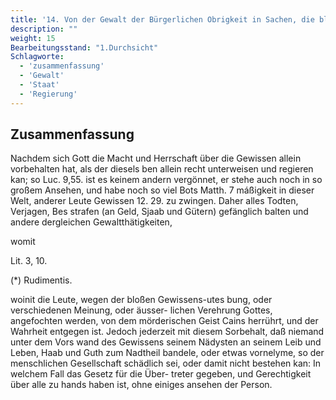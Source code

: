 ```yaml
---
title: '14. Von der Gewalt der Bürgerlichen Obrigkeit in Sachen, die bloß die Religion und das Gewissen angehen.'
description: ""
weight: 15
Bearbeitungsstand: "1.Durchsicht"
Schlagworte:
  - 'zusammenfassung'
  - 'Gewalt'
  - 'Staat'
  - 'Regierung'
---
```

<!-- seite 671 -->


Zusammenfassung
---------------

Nachdem sich Gott die Macht und Herrschaft über
die Gewissen allein vorbehalten hat, als der diesels
ben allein recht unterweisen und regieren kan; so Luc. 9,55.
ist es keinem andern vergönnet, er stehe auch noch
in so großem Ansehen, und habe noch so viel Bots Matth. 7
máßigkeit in dieser Welt, anderer Leute Gewissen 12. 29.
zu zwingen. Daher alles Todten, Verjagen, Bes
strafen (an Geld, Sjaab und Gütern) gefänglich
balten und andere dergleichen Gewaltthätigkeiten,

womit

Lit. 3, 10.

(*) Rudimentis.
<!-- seite 672 -->
 woinit die Leute, wegen der bloßen Gewissens-utes
bung, oder verschiedenen Meinung, oder äusser-
lichen Verehrung Gottes, angefochten werden,
von dem mörderischen Geist Cains herrührt, und
der Wahrheit entgegen ist. Jedoch jederzeit mit
diesem Sorbehalt, daß niemand unter dem Vors
wand des Gewissens seinem Nädysten an seinem
Leib und Leben, Haab und Guth zum Nadtheil
bandele, oder etwas vornelyme, so der menschlichen
Gesellschaft schädlich sei, oder damit nicht bestehen
kan: In welchem Fall das Gesetz für die Über-
treter gegeben, und Gerechtigkeit über alle zu hands
haben ist, ohne einiges ansehen der Person.
